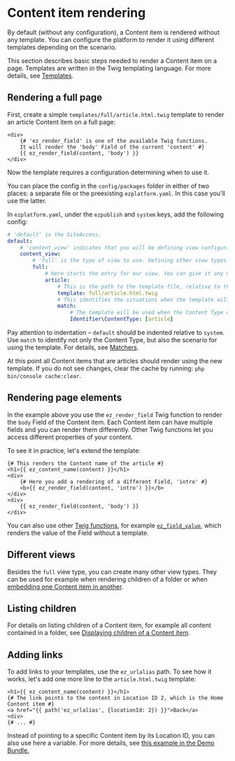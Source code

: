 # Content item rendering

By default (without any configuration), a Content item is rendered without any template. 
You can configure the platform to render it using different templates depending on the scenario. 

This section describes basic steps needed to render a Content item on a page.
Templates are written in the Twig templating language.
For more details, see [Templates](templates.md).

## Rendering a full page

First, create a simple `templates/full/article.html.twig` template to render an article Content item on a full page:

``` html+twig
<div>
    {# 'ez_render_field' is one of the available Twig functions.
    It will render the 'body' Field of the current 'content' #}
    {{ ez_render_field(content, 'body') }}
</div>
```
Now the template requires a configuration determining when to use it.

You can place the config in the `config/packages` folder in either of two places: a separate file or the preexisting `ezplatform.yaml`. In this case you'll use the latter.

In `ezplatform.yaml`, under the `ezpublish` and `system` keys, add the following config:

``` yaml
# 'default' is the SiteAccess.
default:
    # 'content_view' indicates that you will be defining view configuration.
    content_view:
        # 'full' is the type of view to use. Defining other view types is described below.
        full:
            # Here starts the entry for our view. You can give it any name you want, as long as it is unique.
            article:
                # This is the path to the template file, relative to the 'templates' folder.
                template: full/article.html.twig
                # This identifies the situations when the template will be used.
                match:
                    # The template will be used when the Content Type of the content is 'article'.
                    Identifier\ContentType: [article]
```
Pay attention to indentation – `default` should be indented relative to `system`.
Use `match` to identify not only the Content Type, but also the scenario for using the template.
For details, see [Matchers](../guide/content_rendering.md#view-matchers).

At this point all Content items that are articles should render using the new template.
If you do not see changes, clear the cache by running: `php bin/console cache:clear`.

## Rendering page elements

In the example above you use the `ez_render_field` Twig function to render the `body` Field of the Content item.
Each Content item can have multiple fields and you can render them differently.
Other Twig functions let you access different properties of your content.

To see it in practice, let's extend the template:

``` html+twig
{# This renders the Content name of the article #}
<h1>{{ ez_content_name(content) }}</h1>
<div>
    {# Here you add a rendering of a different Field, 'intro' #}
    <b>{{ ez_render_field(content, 'intro') }}</b>
</div>    
<div>
    {{ ez_render_field(content, 'body') }}
</div>
```

You can also use other [Twig functions](twig_functions_reference.md), for example [`ez_field_value`](../guide/twig_functions_reference.md#ez_field_value), which renders the value of the Field without a template.

## Different views

Besides the `full` view type, you can create many other view types.
They can be used for example when rendering children of a folder or when [embedding one Content item in another](../guide/templates.md#embedding-content-items).

## Listing children

For details on listing children of a Content item, for example all content contained in a folder, see [Displaying children of a Content item](../cookbook/displaying_children_of_a_content_item.md).

## Adding links

To add links to your templates, use the `ez_urlalias` path.
To see how it works, let's add one more line to the `article.html.twig` template:

``` html+twig hl_lines="3"
<h1>{{ ez_content_name(content) }}</h1>
{# The link points to the content in Location ID 2, which is the Home Content item #}
<a href="{{ path('ez_urlalias', {locationId: 2}) }}">Back</a>
<div>
{# ... #}
```

Instead of pointing to a specific Content item by its Location ID, you can also use here a variable.
For more details, see [this example in the Demo Bundle.](https://github.com/ezsystems/ezplatform-demo/blob/e15b93ade4b8c1f9084c5adac51239d239f9f7d8/app/Resources/views/full/blog.html.twig#L25)
